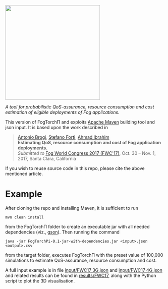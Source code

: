<img src="https://github.com/di-unipi-socc/FogTorchPI/blob/master/img/logoftpi.PNG" width="300">

_A tool for probabilistic QoS-assurance, resource consumption and cost estimation of eligible deployments of Fog applications._

This version of FogTorchΠ and exploits [Apache Maven](https://maven.apache.org/) building tool and json input. It is based upon the work described in

> [Antonio Brogi](http://pages.di.unipi.it/brogi), [Stefano Forti](http://pages.di.unipi.it/forti), [Ahmad Ibrahim](http://pages.di.unipi.it/ibrahim) <br>
> **Estimating QoS, resource consumption and cost of Fog application deployments.** <br>
> _Submitted to_ [Fog World Congress 2017 (FWC'17)](https://www.fogworldcongress.com/cfp), Oct. 30 – Nov. 1, 2017, Santa Clara, California

If you wish to reuse source code in this repo, please cite the above mentioned article.

# Example
After cloning the repo and installing Maven, it is sufficient to run 

```
mvn clean install
```
from the FogTorchΠ  folder to create an executable jar with all needed dependencies (viz., [gson](https://github.com/google/gson)). Then running the command

```
java -jar FogTorchPi-0.1-jar-with-dependencies.jar <input>.json <output>.csv
```

from the target folder, executes FogTorchΠ with the preset value of 100,000 simulations to estimate QoS-assurance, resource consumption and cost. 

A full input example is in file [input/FWC17_3G.json](https://github.com/di-unipi-socc/FogTorchPI/tree/costmodel/input/FWC17_3G.json) and [input/FWC17_4G.json](https://github.com/di-unipi-socc/FogTorchPI/tree/costmodel/input/FWC17_4G.json) and related results can be found in [results/FWC17](https://github.com/di-unipi-socc/FogTorchPI/tree/costmodel/results/FWC17), along with the Python script to plot the 3D visualisation.


